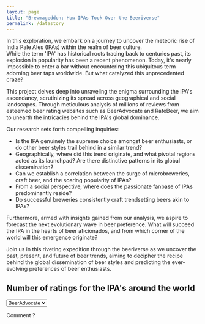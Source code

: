 ```yaml
---
layout: page
title: "Brewmageddon: How IPAs Took Over the Beeriverse"
permalink: /datastory
---
```


In this exploration, we embark on a journey to uncover the meteoric rise of India Pale Ales (IPAs) within the realm of beer culture.  
While the term 'IPA' has historical roots tracing back to centuries past, its explosion in popularity has been a recent phenomenon. Today, it's nearly impossible to enter a bar without encountering this ubiquitous term adorning beer taps worldwide. But what catalyzed this unprecedented craze?

This project delves deep into unraveling the enigma surrounding the IPA's ascendancy, scrutinizing its spread across geographical and social landscapes. Through meticulous analysis of millions of reviews from esteemed beer rating websites such as BeerAdvocate and RateBeer, we aim to unearth the intricacies behind the IPA's global dominance.

Our research sets forth compelling inquiries:

- Is the IPA genuinely the supreme choice amongst beer enthusiasts, or do other beer styles trail behind in a similar trend?
- Geographically, where did this trend originate, and what pivotal regions acted as its launchpad? Are there distinctive patterns in its global dissemination?
- Can we establish a correlation between the surge of microbreweries, craft beer, and the soaring popularity of IPAs?
- From a social perspective, where does the passionate fanbase of IPAs predominantly reside? 
- Do successful breweries consistently craft trendsetting beers akin to IPAs?

Furthermore, armed with insights gained from our analysis, we aspire to forecast the next evolutionary wave in beer preference. What will succeed the IPA in the hearts of beer aficionados, and from which corner of the world will this emergence originate?

Join us in this riveting expedition through the beeriverse as we uncover the past, present, and future of beer trends, aiming to decipher the recipe behind the global dissemination of beer styles and predicting the ever-evolving preferences of beer enthusiasts.


## Number of ratings for the IPA's around the world

<select id="selector">
    <option value="ba_IPA">BeerAdvocate</option>
    <option value="rb_IPA">RateBeer</option>
</select>

<!-- Conteneur pour afficher le contenu sélectionné -->
<div id="content">
    <!-- Le contenu sera affiché ici -->
</div>

<!-- Inclusion du script JavaScript -->
<script>
document.addEventListener('DOMContentLoaded', function() {
    const select = document.getElementById('selector');
    const content = document.getElementById('content');


        function loadBeerAdvocateImage() {
            content.innerHTML = '<object type="text/html" data="{{ site.baseurl }}/assets/plots/ba_IPA_worldmap.html" width="100%" height="600px"></object>';
        }

        // Charger l'image BeerAdvocate au chargement initial
        loadBeerAdvocateImage();


    select.addEventListener('change', function() {
        const selectedValue = select.value;
        if (selectedValue === 'ba_IPA') {
            content.innerHTML = '<div style="transform: scale(0.8); transform-origin: 0 0;"><object type="text/html" data="{{ site.baseurl }}/assets/plots/ba_IPA_worldmap.html" width="100%" height="600px"></object></div>';
        } else if (selectedValue === 'rb_IPA') {
            content.innerHTML = '<object type="text/html" data="{{ site.baseurl }}/assets/plots/rb_IPA_worldmap.html" width="100%" height="600px"></object>';
        }
    });
});
</script>

Comment ?
